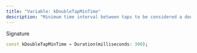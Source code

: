 ```yaml
---
title: "Variable: kDoubleTapMinTime"
description: "Minimum time interval between taps to be considered a double tap."
---
```


Signature
```dart
const kDoubleTapMinTime = Duration(milliseconds: 300);
```
